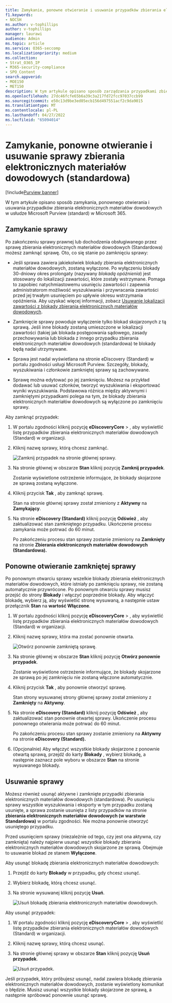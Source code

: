```yaml
---
title: Zamykanie, ponowne otwieranie i usuwanie przypadków zbierania elektronicznych materiałów dowodowych (standardowa)
f1.keywords:
- NOCSH
ms.author: v-tophillips
author: v-tophillips
manager: laurawi
audience: Admin
ms.topic: article
ms.service: O365-seccomp
ms.localizationpriority: medium
ms.collection:
- Strat_O365_IP
- M365-security-compliance
- SPO_Content
search.appverid:
- MOE150
- MET150
description: W tym artykule opisano sposób zarządzania przypadkami zbierania elektronicznych materiałów dowodowych (standardowa). Obejmuje to zamknięcie sprawy, ponowne otwarcie zamkniętej sprawy i usunięcie sprawy.
ms.openlocfilehash: 27dc46fcfe65b6a39c3a217fd72fcc97037ccb99
ms.sourcegitcommit: e50c13d9be3ed05ecb156d497551acf2c9da9015
ms.translationtype: MT
ms.contentlocale: pl-PL
ms.lasthandoff: 04/27/2022
ms.locfileid: "65094014"
---
```

# <a name="close-reopen-and-delete-a-ediscovery-standard-case"></a>Zamykanie, ponowne otwieranie i usuwanie sprawy zbierania elektronicznych materiałów dowodowych (standardowa)

[!include[Purview banner](../includes/purview-rebrand-banner.md)]

W tym artykule opisano sposób zamykania, ponownego otwierania i usuwania przypadków zbierania elektronicznych materiałów dowodowych w usłudze Microsoft Purview (standard) w Microsoft 365.

## <a name="close-a-case"></a>Zamykanie sprawy

Po zakończeniu sprawy prawnej lub dochodzenia obsługiwanego przez sprawę zbierania elektronicznych materiałów dowodowych (Standardowa) możesz zamknąć sprawę. Oto, co się stanie po zamknięciu sprawy:
  
- Jeśli sprawa zawiera jakiekolwiek blokady zbierania elektronicznych materiałów dowodowych, zostaną wyłączone. Po wyłączeniu blokady 30-dniowy okres prolongaty (nazywany *blokadą opóźnienia*) jest stosowany do lokalizacji zawartości, które zostały wstrzymane. Pomaga to zapobiec natychmiastowemu usunięciu zawartości i zapewnia administratorom możliwość wyszukiwania i przywracania zawartości przed jej trwałym usunięciem po upływie okresu wstrzymania opóźnienia. Aby uzyskać więcej informacji, zobacz [Usuwanie lokalizacji zawartości z blokady zbierania elektronicznych materiałów dowodowych](create-ediscovery-holds.md#removing-content-locations-from-an-ediscovery-hold).

- Zamknięcie sprawy powoduje wyłączenie tylko blokad skojarzonych z tą sprawą. Jeśli inne blokady zostaną umieszczone w lokalizacji zawartości (takiej jak blokada postępowania sądowego, zasady przechowywania lub blokada z innego przypadku zbierania elektronicznych materiałów dowodowych (standardowa) te blokady będą nadal utrzymywane.

- Sprawa jest nadal wyświetlana na stronie eDiscovery (Standard) w portalu zgodności usługi Microsoft Purview. Szczegóły, blokady, wyszukiwania i członkowie zamkniętej sprawy są zachowywane.

- Sprawę można edytować po jej zamknięciu. Możesz na przykład dodawać lub usuwać członków, tworzyć wyszukiwania i eksportować wyniki wyszukiwania. Podstawowa różnica między aktywnymi i zamkniętymi przypadkami polega na tym, że blokady zbierania elektronicznych materiałów dowodowych są wyłączone po zamknięciu sprawy.

Aby zamknąć przypadek:
  
1. W portalu zgodności kliknij pozycję **eDiscoveryCore** > , aby wyświetlić listę przypadków zbierania elektronicznych materiałów dowodowych (Standard) w organizacji.

2. Kliknij nazwę sprawy, którą chcesz zamknąć.

   ![Zamknij przypadek na stronie głównej sprawy.](../media/eDiscoveryCaseHomePage.png)

3. Na stronie głównej w obszarze **Stan** kliknij pozycję **Zamknij przypadek**.

    Zostanie wyświetlone ostrzeżenie informujące, że blokady skojarzone ze sprawą zostaną wyłączone.

4. Kliknij przycisk **Tak** , aby zamknąć sprawę.

    Stan na stronie głównej sprawy został zmieniony z **Aktywny** na **Zamykający**.

5. Na stronie **eDiscovery (Standard)** kliknij pozycję **Odśwież** , aby zaktualizować stan zamkniętego przypadku. Ukończenie procesu zamykania może potrwać do 60 minut.

    Po zakończeniu procesu stan sprawy zostanie zmieniony na **Zamknięty** na stronie **Zbierania elektronicznych materiałów dowodowych (Standardowa).**

## <a name="reopen-a-closed-case"></a>Ponowne otwieranie zamkniętej sprawy

Po ponownym otwarciu sprawy wszelkie blokady zbierania elektronicznych materiałów dowodowych, które istniały po zamknięciu sprawy, nie zostaną automatycznie przywrócone. Po ponownym otwarciu sprawy musisz przejść do strony **Blokady** i włączyć poprzednie blokady. Aby włączyć blokadę, wybierz ją, aby wyświetlić stronę wysuwaną, a następnie ustaw przełącznik **Stan** na **wartość Włączone**.
  
1. W portalu zgodności kliknij pozycję **eDiscoveryCore** > , aby wyświetlić listę przypadków zbierania elektronicznych materiałów dowodowych (Standard) w organizacji.

2. Kliknij nazwę sprawy, która ma zostać ponownie otwarta.

   ![Otwórz ponownie zamkniętą sprawę.](../media/eDiscoveryCaseHomePageReopen.png)

3. Na stronie głównej w obszarze **Stan** kliknij pozycję **Otwórz ponownie przypadek**.

    Zostanie wyświetlone ostrzeżenie informujące, że blokady skojarzone ze sprawą po jej zamknięciu nie zostaną włączone automatycznie.

4. Kliknij przycisk **Tak** , aby ponownie otworzyć sprawę.

    Stan strony wysuwanej strony głównej sprawy został zmieniony z **Zamknięty** na **Aktywny**.

5. Na stronie **eDiscovery (Standard)** kliknij pozycję **Odśwież** , aby zaktualizować stan ponownie otwartej sprawy. Ukończenie procesu ponownego otwierania może potrwać do 60 minut. 

    Po zakończeniu procesu stan sprawy zostanie zmieniony na **Aktywny** na stronie **eDiscovery (Standard).**

6. (Opcjonalnie) Aby włączyć wszystkie blokady skojarzone z ponownie otwartą sprawą, przejdź do karty **Blokady** , wybierz blokadę, a następnie zaznacz pole wyboru w obszarze **Stan** na stronie wysuwanego blokady.
  
## <a name="delete-a-case"></a>Usuwanie sprawy

Możesz również usunąć aktywne i zamknięte przypadki zbierania elektronicznych materiałów dowodowych (standardowa). Po usunięciu sprawy wszystkie wyszukiwania i eksporty w tym przypadku zostaną usunięte, a sprawa zostanie usunięta z listy przypadków na stronie **zbierania elektronicznych materiałów dowodowych (w warstwie Standardowa)** w portalu zgodności. Nie można ponownie otworzyć usuniętego przypadku.

Przed usunięciem sprawy (niezależnie od tego, czy jest ona aktywna, czy zamknięta) należy najpierw usunąć *wszystkie* blokady zbierania elektronicznych materiałów dowodowych skojarzone ze sprawą. Obejmuje to usuwanie blokad ze stanem **Wyłączone**. 

Aby usunąć blokadę zbierania elektronicznych materiałów dowodowych:

1. Przejdź do karty **Blokady** w przypadku, gdy chcesz usunąć.

2. Wybierz blokadę, którą chcesz usunąć.

3. Na stronie wysuwanej kliknij pozycję **Usuń**.

      ![Usuń blokadę zbierania elektronicznych materiałów dowodowych.](../media/DeleteeDiscoveryHold.png)

Aby usunąć przypadek:

1. W portalu zgodności kliknij pozycję **eDiscoveryCore** > , aby wyświetlić listę przypadków zbierania elektronicznych materiałów dowodowych (Standard) w organizacji.

2. Kliknij nazwę sprawy, którą chcesz usunąć.

3. Na stronie głównej sprawy w obszarze **Stan** kliknij pozycję **Usuń przypadek**.

      ![Usuń przypadek.](../media/eDiscoveryCaseHomePageDelete.png)

Jeśli przypadek, który próbujesz usunąć, nadal zawiera blokadę zbierania elektronicznych materiałów dowodowych, zostanie wyświetlony komunikat o błędzie. Musisz usunąć wszystkie blokady skojarzone ze sprawą, a następnie spróbować ponownie usunąć sprawę.
